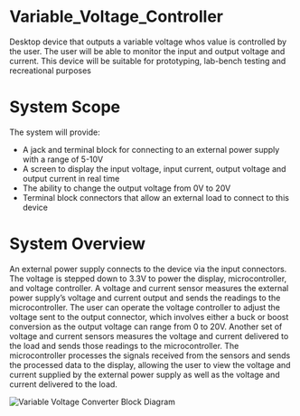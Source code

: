 # Variable_Voltage_Controller
Desktop device that outputs a variable voltage whos value is controlled by the user.  The user will be able to monitor the input and output voltage and current.  This device will be suitable for prototyping, lab-bench testing and recreational purposes
# System Scope
The system will provide:
- A jack and terminal block for connecting to an external power supply with a range of 5-10V
- A screen to display the input voltage, input current, output voltage and output current in real time
- The ability to change the output voltage from 0V to 20V
- Terminal block connectors that allow an external load to connect to this device
# System Overview
An external power supply connects to the device via the input connectors.  The voltage is stepped down to 3.3V to power the display, microcontroller, and voltage controller.  A voltage and current sensor measures the external power supply’s voltage and current output and sends the readings to the microcontroller.  The user can operate the voltage controller to adjust the voltage sent to the output connector, which involves either a buck or boost conversion as the output voltage can range from 0 to 20V.  Another set of voltage and current sensors measures the voltage and current delivered to the load and sends those readings to the microcontroller.  The microcontroller processes the signals received from the sensors and sends the processed data to the display, allowing the user to view the voltage and current supplied by the external power supply as well as the voltage and current delivered to the load.

![Variable Voltage Converter Block Diagram](https://github.com/user-attachments/assets/820230b2-cb31-4bf0-b403-fd2d67b47592)



